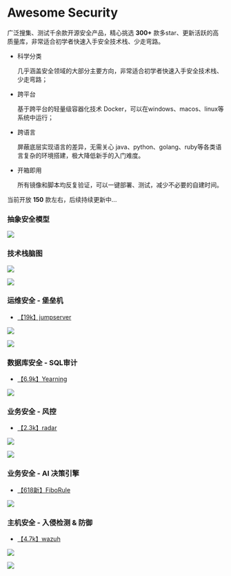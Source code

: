 # Awesome Security 

广泛搜集、测试千余款开源安全产品，精心挑选 **300+** 款多star、更新活跃的高质量库，非常适合初学者快速入手安全技术栈、少走弯路。

- 科学分类
  
  几乎涵盖安全领域的大部分主要方向，非常适合初学者快速入手安全技术栈、少走弯路；
  
- 跨平台
  
  基于跨平台的轻量级容器化技术 Docker，可以在windows、macos、linux等系统中运行；

- 跨语言
	
   屏蔽底层实现语言的差异，无需关心 java、python、golang、ruby等各类语言复杂的环境搭建，极大降低新手的入门难度。
  
- 开箱即用
  
  所有镜像和脚本均反复验证，可以一键部署、测试，减少不必要的自建时间。
  
当前开放 **150** 款左右，后续持续更新中...

### 抽象安全模型

![](./images/abstract-security-model.png)

### 技术栈脑图

![](./images/sec-arch.png)

![](./images/sec-ast.png)

### 运维安全 - 堡垒机

- [【19k】jumpserver](https://github.com/jumpserver/jumpserver)

![](./images/jumpserver-web-login.png)

![](./images/jumpserver-web-asset-detail.png)

### 数据库安全 - SQL审计

- [【6.9k】Yearning](https://github.com/cookieY/Yearning)

![](./images/yearning-order.png)


### 业务安全 - 风控

- [【2.3k】radar](https://gitee.com/freshday/radar)

![](./images/radar-admin-policy.png)

![](./images/radar-admin-rules.png)

### 业务安全 - AI 决策引擎

- [【618新】FiboRule](https://github.com/FiboAI/FiboRule)

![](./images/fibo-datax-metrics.png)

### 主机安全 - 入侵检测 & 防御

- [【4.7k】wazuh](https://github.com/wazuh/wazuh)

![](./images/wazuh-agents-home.png)

![](./images/wazuh-agents-security-events-dash.png)
